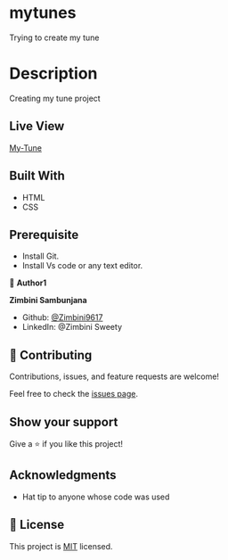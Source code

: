 # mytunes

Trying to create my tune

# Description

Creating my tune project

## Live View

[My-Tune](https://hilarious-cat-97458a.netlify.app/)

## Built With

- HTML
- CSS

## Prerequisite

- Install Git.
- Install Vs code or any text editor.

👤 **Author1**

**Zimbini Sambunjana**

- Github: [ @Zimbini9617](https://github.com/Zimbini9617)
- LinkedIn: @Zimbini Sweety

## 🤝 Contributing

Contributions, issues, and feature requests are welcome!

Feel free to check the [issues page](../../issues/).

## Show your support

Give a ⭐️ if you like this project!

## Acknowledgments

- Hat tip to anyone whose code was used

## 📝 License

This project is [MIT](./MIT.md) licensed.
